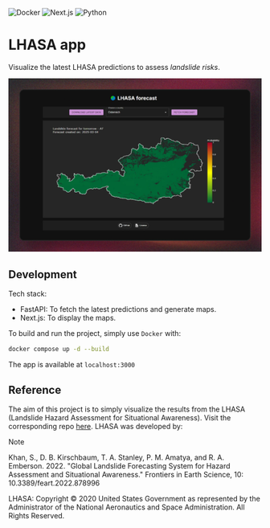 ![Docker](https://img.shields.io/badge/Docker-2496ED?style=for-the-badge&logo=docker&logoColor=white)
![Next.js](https://img.shields.io/badge/Next.js-000000?style=for-the-badge&logo=nextdotjs&logoColor=white)
![Python](https://img.shields.io/badge/python-3670A0?style=for-the-badge&logo=python&logoColor=white)

# LHASA app

Visualize the latest LHASA predictions to assess *landslide risks*.

![](screenshot/screenshot.png)

## Development

Tech stack:

- FastAPI: To fetch the latest predictions and generate maps.
- Next.js: To display the maps.

To build and run the project, simply use `Docker` with:

```bash
docker compose up -d --build
```

The app is available at `localhost:3000`

## Reference

The aim of this project is to simply visualize the results from the LHASA
(Landslide Hazard Assessment for Situational Awareness). Visit the corresponding
repo [here](https://github.com/nasa/LHASA). LHASA was developed by:

> [!NOTE]
> Khan, S., D. B. Kirschbaum, T. A. Stanley, P. M. Amatya, and R. A. Emberson. 2022. "Global Landslide Forecasting System for Hazard Assessment and Situational Awareness." Frontiers in Earth Science, 10: 10.3389/feart.2022.878996

LHASA:
Copyright © 2020 United States Government as represented by the Administrator of the National Aeronautics and Space Administration. All Rights Reserved.